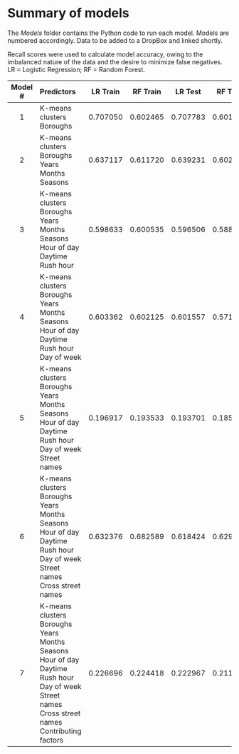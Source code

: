 # Summary of models

The _Models_ folder contains the Python code to run each model. Models are numbered accordingly. Data to be added to a DropBox and linked shortly.

Recall scores were used to calculate model accuracy, owing to the imbalanced nature of the data and the desire to minimize false negatives. LR = Logistic Regression; RF = Random Forest.

| Model # | Predictors | LR Train | RF Train | LR Test | RF Test |
| :---: | :--- | :---: | :---: | :---: | :---: |
| 1 | K-means clusters <br/> Boroughs | 0.707050 | 0.602465 | 0.707783 | 0.601080 |
| 2 | K-means clusters <br/> Boroughs <br/> Years <br/> Months <br/> Seasons | 0.637117 | 0.611720 | 0.639231 | 0.602192 |
| 3 | K-means clusters <br/> Boroughs <br/> Years <br/> Months <br/> Seasons <br/> Hour of day <br/> Daytime <br/> Rush hour | 0.598633 | 0.600535 | 0.596506 | 0.588912 | 
| 4 | K-means clusters <br/> Boroughs <br/> Years <br/> Months <br/> Seasons <br/> Hour of day <br/> Daytime <br/> Rush hour <br/> Day of week | 0.603362 |0.602125 | 0.601557 | 0.571093 |
| 5 | K-means clusters <br/> Boroughs <br/> Years <br/> Months <br/> Seasons <br/> Hour of day <br/> Daytime <br/> Rush hour <br/> Day of week <br/> Street names | 0.196917 | 0.193533 | 0.193701 | 0.185183 |
| 6 | K-means clusters <br/> Boroughs <br/> Years <br/> Months <br/> Seasons <br/> Hour of day <br/> Daytime <br/> Rush hour <br/> Day of week <br/> Street names <br/> Cross street names | 0.632376 | 0.682589 | 0.618424 | 0.629670 | 
| 7 | K-means clusters <br/> Boroughs <br/> Years <br/> Months <br/> Seasons <br/> Hour of day <br/> Daytime <br/> Rush hour <br/> Day of week <br/> Street names <br/> Cross street names <br/> Contributing factors | 0.226696 | 0.224418 | 0.222967 | 0.211143 |
